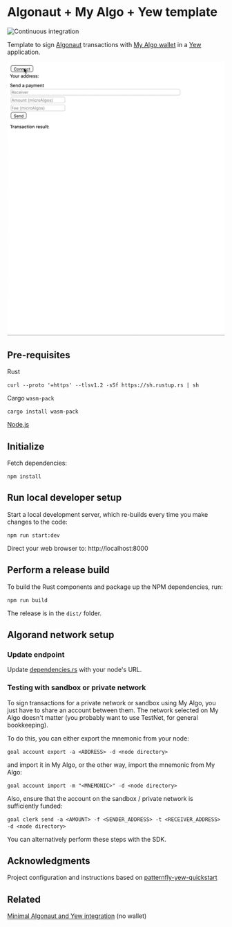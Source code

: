 # Algonaut + My Algo + Yew template
![Continuous integration](https://github.com/i-schuetz/algonaut-myalgo-yew-template/actions/workflows/actions.yml/badge.svg)

Template to sign [Algonaut](https://github.com/manuelmauro/algonaut) transactions with [My Algo wallet](https://github.com/randlabs/myalgo-connect) in a [Yew](https://github.com/yewstack/yew) application.

![ScreenShot](screen/screenr.gif)

## Pre-requisites

Rust

```
curl --proto '=https' --tlsv1.2 -sSf https://sh.rustup.rs | sh
```

Cargo `wasm-pack`

```
cargo install wasm-pack
```

[Node.js](https://nodejs.org/en/)

## Initialize

Fetch dependencies:

    npm install

## Run local developer setup

Start a local development server, which re-builds every time you make changes to the code:

    npm run start:dev

Direct your web browser to: http://localhost:8000

## Perform a release build

To build the Rust components and package up the NPM dependencies, run:

    npm run build

The release is in the `dist/` folder.

## Algorand network setup

### Update endpoint

Update [dependencies.rs](https://github.com/i-schuetz/algonaut-myalgo-yew-template/blob/master/src/dependencies.rs) with your node's URL.

### Testing with sandbox or private network

To sign transactions for a private network or sandbox using My Algo, you just have to share an account between them. The network selected on My Algo doesn't matter (you probably want to use TestNet, for general bookkeeping).

To do this, you can either export the mnemonic from your node:

```
goal account export -a <ADDRESS> -d <node directory>
```

and import it in My Algo, or the other way, import the mnemonic from My Algo:

```
goal account import -m "<MNEMONIC>" -d <node directory>
```

Also, ensure that the account on the sandbox / private network is sufficiently funded:

```
goal clerk send -a <AMOUNT> -f <SENDER_ADDRESS> -t <RECEIVER_ADDRESS> -d <node directory>
```

You can alternatively perform these steps with the SDK.

## Acknowledgments

Project configuration and instructions based on [patternfly-yew-quickstart](https://github.com/ctron/patternfly-yew-quickstart)

## Related

[Minimal Algonaut and Yew integration](https://github.com/i-schuetz/algorand-yew-example) (no wallet)
